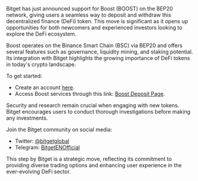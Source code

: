 Bitget has just announced support for Boost (BOOST) on the BEP20 network, giving users a seamless way to deposit and withdraw this decentralized finance (DeFi) token. This move is significant as it opens up opportunities for both newcomers and experienced investors looking to explore the DeFi ecosystem.

Boost operates on the Binance Smart Chain (BSC) via BEP20 and offers several features such as governance, liquidity mining, and staking potential. Its integration with Bitget highlights the growing importance of DeFi tokens in today's crypto landscape.

To get started:
- Create an account [here](https://www.bitget.com/en/register).
- Access Boost services through this link: [Boost Deposit Page](https://www.bitget.com/asset/recharge?coinId=2).

Security and research remain crucial when engaging with new tokens. Bitget encourages users to conduct thorough investigations before making any investments.

Join the Bitget community on social media:
- Twitter: [@bitgetglobal](https://twitter.com/bitgetglobal)
- Telegram: [BitgetENOfficial](https://t.me/BitgetENOfficial)

This step by Bitget is a strategic move, reflecting its commitment to providing diverse trading options and enhancing user experience in the ever-evolving DeFi sector.